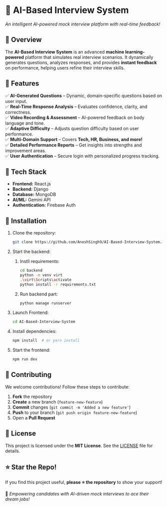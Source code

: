 # 🎤 AI-Based Interview System
*An intelligent AI-powered mock interview platform with real-time feedback!*

## 🚀 Overview
The **AI-Based Interview System** is an advanced **machine learning-powered** platform that simulates real interview scenarios. It dynamically generates questions, analyzes responses, and provides **instant feedback** on performance, helping users refine their interview skills.

## 🎯 Features
✅ **AI-Generated Questions** – Dynamic, domain-specific questions based on user input.  
✅ **Real-Time Response Analysis** – Evaluates confidence, clarity, and correctness.  
✅ **Video Recording & Assessment** – AI-powered feedback on body language and tone.  
✅ **Adaptive Difficulty** – Adjusts question difficulty based on user performance.  
✅ **Multi-Domain Support** – Covers **Tech, HR, Business, and more!**  
✅ **Detailed Performance Reports** – Get insights into strengths and improvement areas.  
✅ **User Authentication** – Secure login with personalized progress tracking.

## 🔧 Tech Stack
- **Frontend:** React.js
- **Backend:** Django
- **Database:** MongoDB 
- **AI/ML:** Gemini API
- **Authentication:** Firebase Auth 

## 📌 Installation
1. Clone the repository:
   
   ```bash
   git clone https://github.com/AnoshSingh9/AI-Based-Interview-System.git
   ```
   
2. Start the backend:
   1. Instll requirements:
      
      ```bash
      cd backend
      python -m venv virt
      .\virt\Scripts\activate
      python install -r requirements.txt
      ```
      
   2. Run backend part:
      
      ```bash
      python manage runserver
      ```
3. Launch Frontend:

   ```bash
   cd AI-Based-Interview-System
   ```

5. Install dependencies:
   
   ```bash
   npm install  # or yarn install
   ```
   
6. Start the frontend:
   
   ```bash
   npm run dev
   ```

## 🚀 Contributing
We welcome contributions! Follow these steps to contribute:
1. **Fork** the repository
2. **Create** a new branch (`feature-new-feature`)
3. **Commit** changes (`git commit -m 'Added a new feature'`)
4. **Push** to your branch (`git push origin feature-new-feature`)
5. Open a **Pull Request**

## 📜 License
This project is licensed under the **MIT License**. See the [LICENSE](LICENSE) file for details.

## ⭐ Star the Repo!
If you find this project useful, **please ⭐ the repository** to show your support!

🚀 *Empowering candidates with AI-driven mock interviews to ace their dream jobs!*

